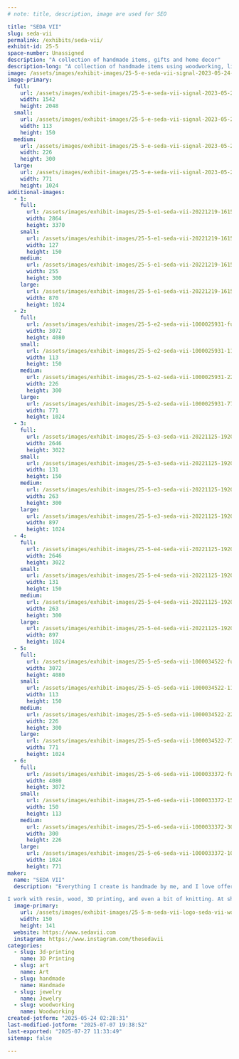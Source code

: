 ```yaml
---
# note: title, description, image are used for SEO

title: "SEDA VII"
slug: seda-vii
permalink: /exhibits/seda-vii/
exhibit-id: 25-5
space-number: Unassigned
description: "A collection of handmade items, gifts and home decor"
description-long: "A collection of handmade items using woodworking, lichtenberg, resin, and 3d printing"
image: /assets/images/exhibit-images/25-5-e-seda-vii-signal-2023-05-24-003145-002-226x300.jpeg
image-primary: 
  full:
    url: /assets/images/exhibit-images/25-5-e-seda-vii-signal-2023-05-24-003145-002-full.jpeg
    width: 1542
    height: 2048
  small:
    url: /assets/images/exhibit-images/25-5-e-seda-vii-signal-2023-05-24-003145-002-113x150.jpeg
    width: 113
    height: 150
  medium:
    url: /assets/images/exhibit-images/25-5-e-seda-vii-signal-2023-05-24-003145-002-226x300.jpeg
    width: 226
    height: 300
  large:
    url: /assets/images/exhibit-images/25-5-e-seda-vii-signal-2023-05-24-003145-002-771x1024.jpeg
    width: 771
    height: 1024
additional-images: 
  - 1:
    full:
      url: /assets/images/exhibit-images/25-5-e1-seda-vii-20221219-161537-full.jpg
      width: 2864
      height: 3370
    small:
      url: /assets/images/exhibit-images/25-5-e1-seda-vii-20221219-161537-127x150.jpg
      width: 127
      height: 150
    medium:
      url: /assets/images/exhibit-images/25-5-e1-seda-vii-20221219-161537-255x300.jpg
      width: 255
      height: 300
    large:
      url: /assets/images/exhibit-images/25-5-e1-seda-vii-20221219-161537-870x1024.jpg
      width: 870
      height: 1024
  - 2:
    full:
      url: /assets/images/exhibit-images/25-5-e2-seda-vii-1000025931-full.jpg
      width: 3072
      height: 4080
    small:
      url: /assets/images/exhibit-images/25-5-e2-seda-vii-1000025931-113x150.jpg
      width: 113
      height: 150
    medium:
      url: /assets/images/exhibit-images/25-5-e2-seda-vii-1000025931-226x300.jpg
      width: 226
      height: 300
    large:
      url: /assets/images/exhibit-images/25-5-e2-seda-vii-1000025931-771x1024.jpg
      width: 771
      height: 1024
  - 3:
    full:
      url: /assets/images/exhibit-images/25-5-e3-seda-vii-20221125-192054-full.jpg
      width: 2646
      height: 3022
    small:
      url: /assets/images/exhibit-images/25-5-e3-seda-vii-20221125-192054-131x150.jpg
      width: 131
      height: 150
    medium:
      url: /assets/images/exhibit-images/25-5-e3-seda-vii-20221125-192054-263x300.jpg
      width: 263
      height: 300
    large:
      url: /assets/images/exhibit-images/25-5-e3-seda-vii-20221125-192054-897x1024.jpg
      width: 897
      height: 1024
  - 4:
    full:
      url: /assets/images/exhibit-images/25-5-e4-seda-vii-20221125-192054-full.jpg
      width: 2646
      height: 3022
    small:
      url: /assets/images/exhibit-images/25-5-e4-seda-vii-20221125-192054-131x150.jpg
      width: 131
      height: 150
    medium:
      url: /assets/images/exhibit-images/25-5-e4-seda-vii-20221125-192054-263x300.jpg
      width: 263
      height: 300
    large:
      url: /assets/images/exhibit-images/25-5-e4-seda-vii-20221125-192054-897x1024.jpg
      width: 897
      height: 1024
  - 5:
    full:
      url: /assets/images/exhibit-images/25-5-e5-seda-vii-1000034522-full.jpg
      width: 3072
      height: 4080
    small:
      url: /assets/images/exhibit-images/25-5-e5-seda-vii-1000034522-113x150.jpg
      width: 113
      height: 150
    medium:
      url: /assets/images/exhibit-images/25-5-e5-seda-vii-1000034522-226x300.jpg
      width: 226
      height: 300
    large:
      url: /assets/images/exhibit-images/25-5-e5-seda-vii-1000034522-771x1024.jpg
      width: 771
      height: 1024
  - 6:
    full:
      url: /assets/images/exhibit-images/25-5-e6-seda-vii-1000033372-full.jpg
      width: 4080
      height: 3072
    small:
      url: /assets/images/exhibit-images/25-5-e6-seda-vii-1000033372-150x113.jpg
      width: 150
      height: 113
    medium:
      url: /assets/images/exhibit-images/25-5-e6-seda-vii-1000033372-300x226.jpg
      width: 300
      height: 226
    large:
      url: /assets/images/exhibit-images/25-5-e6-seda-vii-1000033372-1024x771.jpg
      width: 1024
      height: 771
maker: 
  name: "SEDA VII"
  description: "Everything I create is handmade by me, and I love offering a wide range of pieces to suit different tastes. My focus is on special occasions—weddings, birthdays, baby showers—or crafting unique statement pieces that people will cherish. Creating one-of-a-kind items is my passion!  

I work with resin, wood, 3D printing, and even a bit of knitting. At shows, I often give away 3D-printed bookmarks and demo the printer live. I learned many of my skills at a makerspace, especially Lichtenberg wood burning—though it’s too dangerous to demo live, so I show a video of the process instead."
  image-primary:
    url: /assets/images/exhibit-images/25-5-m-seda-vii-logo-seda-vii-worldwide-border-trans-150x141.png
    width: 150
    height: 141
  website: https://www.sedavii.com
  instagram: https://www.instagram.com/thesedavii
categories: 
  - slug: 3d-printing
    name: 3D Printing
  - slug: art
    name: Art
  - slug: handmade
    name: Handmade
  - slug: jewelry
    name: Jewelry
  - slug: woodworking
    name: Woodworking
created-jotform: "2025-05-24 02:28:31"
last-modified-jotform: "2025-07-07 19:38:52"
last-exported: "2025-07-27 11:33:49"
sitemap: false

---
```

